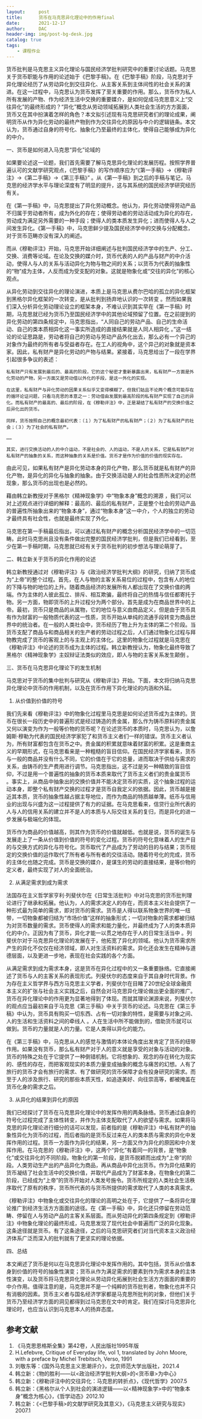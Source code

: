 ```yaml
---
layout:     post
title:      货币在马克思异化理论中的作用final
date:       2021-12-17
author:     DAC
header-img: img/post-bg-desk.jpg
catalog: true
tags:
    - 课程作业
---
```



货币批判是马克思主义异化理论与国民经济学批判研究中的重要讨论话题。马克思关于货币职能与作用的论述始于《巴黎手稿》。在《巴黎手稿》阶段，马克思对于异化理论经历了从劳动异化到交往异化、从主客关系到主体间性的社会关系的演进。在这一过程中，马克思认为货币发挥了至关重要的作用。那么，货币作为私人所有发展的产物、作为经济生活中交换的重要媒介，是如何促成马克思意义上“交往异化”的最终形成的？“异化”概念从劳动领域拓展到人类社会生活的方方面面，货币又在其中扮演着怎样的角色？本文拟引述现有马克思研究者们的理论成果，阐明货币从作为异化劳动的最终产物到作为交往异化的原因与中介的逻辑链条。本文认为，货币通过自身的符号化、抽象化乃至最终的主体化，使得自己能够成为异化的中介。

一、货币是如何进入马克思“异化”论域的

如果要论述这一论题，我们首先需要了解马克思异化理论的发展历程。按照学界普遍认可的文献学研究观点，《巴黎手稿》的写作顺序应为“《第一手稿》→《穆勒评注》→《第二手稿》→《第三手稿》” 。从《第一手稿》到之后的手稿与笔记，马克思的经济学水平与理论深度有了明显的提升，这与其系统的国民经济学研究经历有关。

在《第一手稿》中，马克思提出了异化劳动概念。他认为，异化劳动使得劳动产品不归属于劳动者所有，成为外化的存在；使得劳动者的劳动活动成为异化的存在，劳动成为满足另外需要的一种手段；使得人的类本质发生异化；进而使得人与人之间发生异化。《第一手稿》中，马克思鲜少提及国民经济学中的交换与分配概念，对于货币范畴亦没有深入的阐述。

而从《穆勒评注》开始，马克思开始详细阐述与批判国民经济学中的生产、分工、交换、消费等论域。在论及交换的媒介时，货币代表的人的产品与财产的中介活动，使得人与人的关系与活动异化为物与物之间的关系；以货币为代表的抽象性的“物”成为主体，人反而成为受支配的对象。这就是物象化或“交往的异化”的核心观点。

从异化劳动到交往异化的理论演进，本质上是马克思从费尔巴哈的孤立的异化框架到黑格尔异化框架的一次转变，是从批判到扬弃地认识的一次转变 。然而如果我们深入分析异化劳动理论设立的框架本身，不难认识到其实早在《第一手稿》时期，马克思就已经为货币乃至国民经济学中的其他论域预留了位置。在之前提到的异化劳动的第四条规定中，马克思指出，“人同自己的劳动产品、自己的生命活动、自己的类本质相异化这一事实所造成的直接结果就是人同人相异化 。”这一结论的论证思路是，劳动者将自己的劳动与劳动产品外化出去，那么必有一个异己的对象作为最终的所有者与受益者存在。在工人的视角中，这个异己的对象就是资本家。因此，私有财产是异化劳动的产物与结果。紧接着，马克思给出了一段在学界引起很多争议的表述：

```
私有财产只有发展到最后的、最高的阶段，它的这个秘密才重新暴露出来，私有财产一方面是外化劳动的产物，另一方面又是劳动借以外化的手段，是这一外化的实现。 

在这里，私有财产与异化劳动的因果关系似乎又变得模糊了。但我们姑且不论两个概念可能存在的循环论证问题，只看马克思的本意之一：劳动借由发展到最高阶段的私有财产实现了自己的异化。而私有财产的最高的、最后的阶段，在《穆勒评注》中，正是凝结了私有财产的交换价值之后异化出的货币。

同样，货币按照自己的概念最初代表：（１）为了私有财产的私有财产；（２）为了私有财产的社会；（３）为了社会的私有财产。

……

其实，进行交换活动的人的中介运动，不是社会的、人的运动，不是人的关系，它是私有财产对私有财产的抽象的关系，而这种抽象的关系是价值。货币才是作为价值的价值的现实存在。 
```

由此可见，如果私有财产是异化劳动本身的异化产物，那么货币就是私有财产的异化产物，是异化的异化与抽象的抽象。由于交换活动是人的社会性质所决定的必然现象，那么货币的出现也是必然的。

藉由韩立新教授对于黑格尔《精神现象学》中“物象本身”概念的溯源 ，我们可以对上述观点进行详细的解释：最高的、最后的私有财产，正是整个社会的劳动产品的普遍性所抽象出来的“物象本身”，通过“物象本身”这一中介，个人的独立的劳动才最终具有社会性，也就是最终实现了外化。

马克思在第一手稿最后指出，可以通过私有财产的概念分析国民经济学中的一切范畴。此时马克思尚且没有条件做出完整的国民经济学批判，但是我们已经看到，至少在第一手稿时期，马克思就已经有关于货币批判的初步想法与理论萌芽了。

二、韩立新关于货币的异化作用的论述

韩立新教授通过对《穆勒评注》与《政治经济学批判大纲》的研究，归纳了货币成为“上帝”的整个过程。首先，在人与物的主客关系易位的过程中，包含有人的地位的下降与物的地位的上升。随着商品经济的发展所有人都出现在了交换价值的两端。作为主体的人彼此孤立、排斥、相互欺骗，最终将自己的热情与信任都寄托于物。另一方面，物即货币的上升过程分为两个部分。首先是成为在商品世界中的上帝。最初，货币只是商品的从属物，它的地位与意义由商品定义，但是由于货币具有作为财富的一般物质代表的这一性质，货币开始从单纯的流通手段转变为商品世界中的统治者。在一般的人类社会中，货币经历了物上升为主体的第二个阶段。当货币支配了商品与和商品相关的生产者的劳动过程之后，人们通过物象化过程与拜物教完成了货币的客观上的与主观上的主体化。这里的物象化过程就是马克思在《穆勒评注》中论述的货币成为主体的过程。韩立新教授认为，物象化最终导致了黑格尔《精神现象学》主奴辩证法类似的效应，即人与物的主客关系发生颠倒 。

三、货币在马克思异化理论下的发生机制

马克思对于货币的集中批判与研究从《穆勒评注》开始。下面，本文将归纳马克思异化理论中货币的作用机制，以及在货币作用下异化理论的内涵和外延。

1.	从价值到价值的符号

我们先来看《穆勒评注》中的物象化过程里马克思是如何论述货币成为主体的。货币在很长一段历史中的普遍形式是经过铸造的贵金属，那么作为铸币原料的贵金属又何以演变为作为一般等价物的货币呢？在论述货币的本质时，马克思认为，以詹姆斯·穆勒为代表的国民经济学家犯了和货币主义者们一样的错误。货币主义者认为，所有财富都包含在货币之中。贵金属的积累就意味着财富的积累。这是重商主义的早期形式，在马克思看来是一种粗糙的盲目信仰。在国民经济学家看来，货币与一般的商品并没有什么不同，它的价值在于它的总量，进而取决于供给与需求的关系，由铸币的生产费用进行调节。马克思指出，这不过是另一种精致的盲目信仰，不过是用一个普遍性的抽象的货币本质来取代了货币主义者们的贵金属货币 。事实上，从商品中抽象出的交换价值并不能决定货币的实质，这个抽象过程的运动本身，即整个私有财产交换的过程才是货币自我定义的依据。因此，货币越是接近其本质，货币的抽象性越占据主导地位，而作为商品的特质越单薄。纸币与信用业的出现与兴盛为这一过程提供了有力的证据。在马克思看来，信贷行业所代表的人与人的信用关系的建立并不是人的本质与人际交往关系的复归，而是异化的进一步发展与极端化的体现。

货币作为商品的价值越高，则其作为货币的价值就越低。也就是说，货币的诞生与发展走上了一条从价值到价值的符号的变化过程。货币的符号化意味着人的生产目的与交换方式的异化与符号化。货币取代了产品成为了劳动的目的与结果；货币规定的交换价值的运作取代了所有者与所有者的交往活动。随着符号化的完成，货币的主体化也随之完成。货币是交换的媒介，是谋生的劳动的直接结果，是等价物的定义者，最终实现了对人的全面统治。

2.	从满足需求到成为需求

法国存在主义哲学家亨利·列斐伏尔在《日常生活批判》中对马克思的货币批判理论进行了继承和拓展。他认为，人的需求决定人的存在，而资本主义社会提供了一种形式最为简单的需求，即对货币的需求。货币是人得以联系物象世界的唯一纽带，一切物象都被归结为“市场价值”这样的抽象形式；一切对物象的需求都被归结为对货币数量的需求。货币使得人的需求和能力量化，并最终成为了人的类本质异化的中介。正因为有了货币，异化才能一以贯之地存在于人的日常生活当中 。列斐伏尔对于马克思异化理论的发展在于，他拓宽了异化的领域。他认为货币需求所产生的异化不仅仅在经济领域，即人对生活资料的需求。异化还会发生在精神与道德层面，以及更进一步地，表现在社会实践的各个方面。

从满足需求到成为需求本身，这是货币在异化过程中的又一条重要脉络。它直接阐述了货币与人的主客关系的表现形式。列斐伏尔的态度来自于其自身时代背景。作为存在主义哲学界与西方马克思主义学者，列斐伏尔在目睹了20世纪全球金融资本主义的扩张与社会主义实践之后，自然会对马克思异化理论做出更全面的推广。货币在异化理论中的作用更为显著地得到了体现。而就其理论渊源来说，列斐伏尔的观点应当最初来自于马克思《第三手稿》中关于货币的论述。马克思在《第三手稿》中认为，货币具有购买一切东西、占有一切对象的特性，是需要与对象之间、人的生活和生活资料之间的牵线人 。人在生活中所不能做到的，借助货币就可以做到。货币的力量就是人的力量。它是人类得以异化的能力。

在《第三手稿》中，马克思从人的感觉与激情的本体论角度出发肯定了货币的纽带作用。如果没有货币，那么私有财产对于人的意义就是享受的对象与活动的对象。货币的特殊之处在于它提供了一种倒错机制。它将想象的、观念的存在转化为现实的、感性的存在，而把客观现实的本质力量变成抽象的概念与痛苦的幻想。人有了旅行的货币才会有旅行的需求、有了做研究的货币保障才会有投身研究的需求。而至于人的涉及旅行、研究的那些本质天性，如追逐美好、向往崇高等，都被掩盖在货币化身的需求之后。


3.	从异化的结果到异化的原因

我们已经探讨了货币在马克思异化理论中的发挥作用的两条脉络。货币通过自身的符号化过程完成了主体性转变，并作为主体支配取代了人的欲望与需求。如果将马克思的异化理论进行细分的话可以发现，前者指的是《穆勒评注》中私有财产的抽象性异化为货币的过程，而后者指的是货币反过来在人的类本质与需求的异化中发挥作用的过程。货币一方面作为异化的结果，另一方面又作为异化的原因和中介发挥作用。在马克思的《穆勒评注》中，这两个“异化”有着同一的背景，是“物象化”或交往异化的不同阶段。物象化的第一阶段，是货币脱颖而出成为“上帝”的阶段。人类劳动生产出的产品异化为商品，再从商品中异化出货币。作为异化结果的货币凝结了社会生活中的交换价值，并取代产品成为了财富本身。在物象化的第二阶段，已经成为“上帝”的货币开始对人类发号施令。货币所规定的人类社会生活秩序取代了原有的秩序，货币所代表的与货币所提供的需求取代了人类的本真需求。

《穆勒评注》中物象化或交往异化的理论的高明之处在于，它提供了一条将异化理论推广到经济生活方方面面的途径。在《第一手稿》中，异化还只停留在劳动范畴、停留在人与劳动产品的主客关系层面。而从劳动异化的第四条规定到《穆勒评注》中物象化理论的最终形成，马克思发现了现代社会中普遍而广泛的异化现象。这条途径就是货币。有了这条途径，之后的马克思研究者们对当代资本主义政治经济体系广泛而深入的批判就有了更坚实的理论依据。

四、总结

本文阐述了货币是何以在马克思异化理论中发挥作用的。其中包括，货币从价值本身到价值的符号的抽象性演变；货币从作为满足需求的要素到作为需求本身的主体性演变，以及货币将马克思异化理论从劳动异化拓展到社会生活方方面面的重要的中介作用。值得注意的是，马克思并不是一个纯粹的货币批判者，物象化也并不只有消极的因素。货币主义者与国名经济学家都是马克思所批判的对象，但他们关于货币乃至经济学方面的洞见都得到过马克思在文中的肯定。我们在探讨马克思异化理论时，也应当认识到马克思本人的扬弃态度。




## 参考文献
1. 《马克思恩格斯全集》第42卷，人民出版社1995年版
2. H.Lefebvre, Critique of Everyday life, vol 1, translated by John Moore, with a preface by Michel Trebitsch, Verso, 1991
3. 刘敬东等：《国外马克思主义思潮评介》，北京师范大学出版社，2021.4
4. 韩立新：《物的胜利——以<政治经济学批判大纲>的<货币章>为中心》
5. 韩立新：《穆勒评注中的交往异化：马克思的转折点》，《现代哲学》2007.5
6. 韩立新：《黑格尔从个人到社会的演进逻辑——以<精神现象学>中的“物象本身”概念为核心》，《哲学动态》2012.10
7. 韩立新：《<巴黎手稿>的文献学研究及其意义》，《马克思主义研究与现实》2007.1